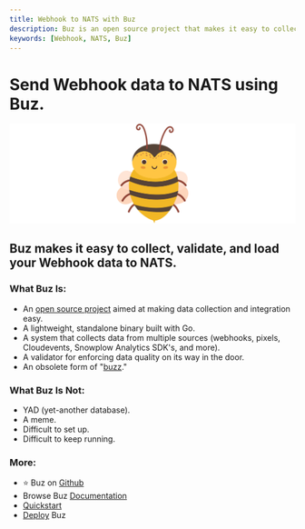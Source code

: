 ```yaml
---
title: Webhook to NATS with Buz
description: Buz is an open source project that makes it easy to collect, validate, and load Webhook data to NATS.
keywords: [Webhook, NATS, Buz]
---
```


# Send Webhook data to NATS using Buz.

![buzz](../../../static/img/buzz.png)


## Buz makes it easy to collect, validate, and load your Webhook data to NATS.


### What Buz Is:

- An [open source project](https://github.com/silverton-io/buz) aimed at making data collection and integration easy.
- A lightweight, standalone binary built with Go.
- A system that collects data from multiple sources (webhooks, pixels, Cloudevents, Snowplow Analytics SDK's, and more).
- A validator for enforcing data quality on its way in the door.
- An obsolete form of "[buzz](https://www.merriam-webster.com/dictionary/buzz)."


### What Buz Is Not:

- YAD (yet-another database).
- A meme.
- Difficult to set up.
- Difficult to keep running.


### More:
- ⭐ Buz on [Github](https://github.com/silverton-io/buz)
- Browse Buz [Documentation](/)
- [Quickstart](/examples/quickstart)
- [Deploy](category/deploying-buz) Buz
